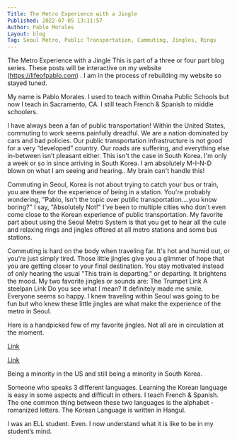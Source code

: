 ```yaml
---
Title: The Metro Experience with a Jingle
Published: 2022-07-05 13:11:57
Author: Pablo Morales
Layout: blog
Tag: Seoul Metro, Public Transportation, Cummuting, Jingles, Rings
---
```

The Metro Experience with a Jingle
This is part of a three or four part blog series. These posts will be interactive on my website (https://lifeofpablo.com) . I am in the process of rebuilding my website so stayed tuned.


My name is Pablo Morales. I used to teach within Omaha Public Schools but now I teach in Sacramento, CA. I still teach French & Spanish to middle schoolers.


I have always been a fan of public transportation! Within the United States, commuting to work seems painfully dreadful. We are a nation dominated by cars and bad policies.  Our public transportation infrastructure is not good for a very “developed” country. Our roads are suffering, and everything else in-between isn’t pleasant either. This isn't the case in South Korea.  I'm only a week or so in since arriving in South Korea. I am absolutely  M-I-N-D blown on what I am seeing and hearing.. My brain can't handle this! 



Commuting in Seoul, Korea is not about trying to catch your bus or train,  you are there for the experience of being in a station. You're probably wondering, "Pablo, Isn't the topic over public transportation….you know boring?" I say, "Absolutely Not!" I've been to multiple cities who don't even come close to the Korean experience of public transportation. My favorite part about using the Seoul Metro System is that you get to hear all the cute and relaxing rings and jingles offered at all metro stations and some bus stations. 

Commuting is hard on the body when traveling far. It's hot and humid out, or you're just simply tired. Those little jingles give you a glimmer of hope that you are getting closer to your final destination. You stay motivated instead of only hearing the usual "This train is departing." or  departing. It brightens the mood. My two favorite jingles or sounds are:
The Trumpet Link
A steelpan Link
Do you see what I mean?
It definitely made me smile. Everyone seems so happy. I knew traveling within Seoul was going to be fun but who knew these little jingles are what make the experience of the metro in Seoul. 

Here is a handpicked few of my favorite jingles. Not all are in circulation at the moment.

[Link](https://drive.google.com/drive/folders/1dEFRFG896qt99GgSUY-2O-OBchNUAZPv?usp=sharing)

[Link](https://drive.google.com/drive/folders/1gYUMEOEQZM6-ANr0doMr877CpicwPw4G?usp=sharing)





Being a minority in the US and still being a minority in South Korea. 


Someone who speaks 3 different languages.
Learning the Korean language is easy in some aspects and difficult in others. I teach French & Spanish. The one common thing between these two languages is the alphabet - romanized letters. The Korean Language is written in Hangul.



I was an ELL student. Even. I now understand what it is like to be in my student’s mind. 

